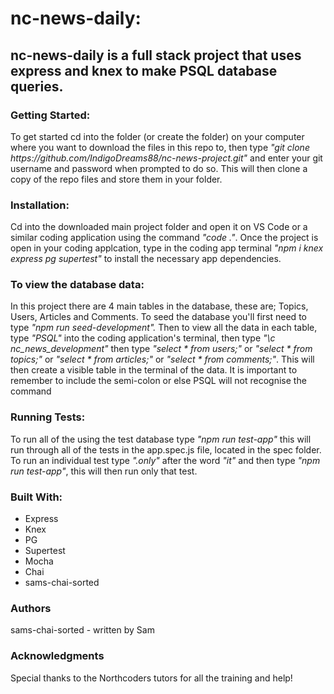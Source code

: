 <h1>nc-news-daily:</h1>

<h2>nc-news-daily is a full stack project that uses express and knex to make PSQL database queries.</h2>

<h3>Getting Started:</h3>
<p1>To get started cd into the folder (or create the folder) on your computer where you want to download the files in this repo to, then type <i>"git clone https://github.com/IndigoDreams88/nc-news-project.git"</i> and enter your git username and password when prompted to do so. This will then clone a copy of the repo files and store them in your folder.</p1>

<h3>Installation:</h3>
<p1>Cd into the downloaded main project folder and open it on VS Code or a similar coding application using the command <i>"code ."</i>. Once the project is open in your coding applcation, type in the coding app terminal <i>"npm i knex express pg supertest"</i> to install the necessary app dependencies.</p1>

<h3>To view the database data:</h3>
<p1>In this project there are 4 main tables in the database, these are; Topics, Users, Articles and Comments. To seed the database you'll first need to type <i>"npm run seed-development".</i> Then to view all the data in each table, type <i>"PSQL"</i> into the coding application's terminal, then type <i>"\c nc_news_development"</i> then type <i>"select * from users;"</i> or <i>"select * from topics;"</i> or <i>"select * from articles;"</i> or <i>"select * from comments;"</i>. This will then create a visible table in the terminal of the data. It is important to remember to include the semi-colon or else PSQL will not recognise the command<p1>

<h3>Running Tests:</h3>
<p1>To run all of the using the test database type <i>"npm run test-app"</i> this will run through all of the tests in the app.spec.js file, located in the spec folder. To run an individual test type <i>".only"</i> after the word <i>"it"</i> and then type <i>"npm run test-app"</i>, this will then run only that test.</p1>

<h3>Built With:</h3>

- Express
- Knex
- PG
- Supertest
- Mocha
- Chai
- sams-chai-sorted

<h3>Authors</h3>
<p1>sams-chai-sorted - written by Sam</p1>

<h3>Acknowledgments</h3>
<p1>Special thanks to the Northcoders tutors for all the training and help!</p1>

